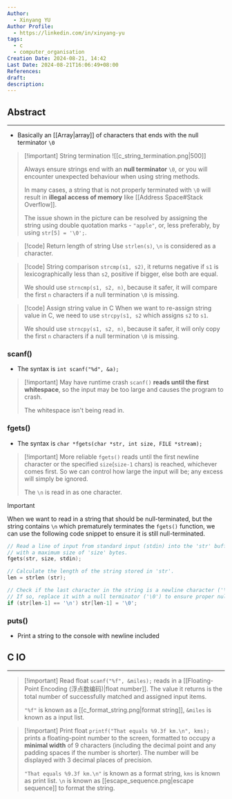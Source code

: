 ```yaml
---
Author:
  - Xinyang YU
Author Profile:
  - https://linkedin.com/in/xinyang-yu
tags:
  - c
  - computer_organisation
Creation Date: 2024-08-21, 14:42
Last Date: 2024-08-21T16:06:49+08:00
References: 
draft: 
description: 
---
```

## Abstract
---
- Basically an [[Array|array]] of characters that ends with the null terminator `\0`

>[!important] String termination
>![[c_string_termination.png|500]]
>
> Always ensure strings end with an **null terminator** `\0`, or you will encounter unexpected behaviour when using string methods.
> 
> In many cases, a string that is not properly terminated with `\0` will result in **illegal access of memory** like [[Address Space#Stack Overflow]].
> 
> The issue shown in the picture can be resolved by assigning the string using double quotation marks - `"apple"`, or, less preferably, by using `str[5] = '\0';`.

>[!code] Return length of string
> Use `strlen(s)`, `\n` is considered as a character.

>[!code] String comparison
> `strcmp(s1, s2)`, it returns negative if `s1` is lexicographically less than `s2`, positive if bigger, else both are equal. 
> 
> We should use `strncmp(s1, s2, n)`, because it safer, it will compare the first `n` characters if a null termination `\0` is missing.

>[!code] Assign string value in C
> When we want to re-assign string value in C, we need to use `strcpy(s1, s2` which assigns `s2` to `s1`.
> 
> We should use `strncpy(s1, s2, n)`, because it safer, it will only copy the first `n` characters if a null termination `\0` is missing.

### scanf()
- The syntax is `int scanf("%d", &a);`

>[!important] May have runtime crash
> `scanf()` **reads until the first whitespace**, so the input may be too large and causes the program to crash.
> 
> The whitespace isn't being read in.

### fgets()
- The syntax is `char *fgets(char *str, int size, FILE *stream);`

>[!important] More reliable
> `fgets()` reads until the first newline character or the specified `size`(`size-1` chars) is reached, whichever comes first. So we can control how large the input will be; any excess will simply be ignored.
> 
> The `\n` is read in as one character.


>[!important] 
> When we want to read in a string that should be null-terminated, but the string contains `\n` which prematurely terminates the `fgets()` function, we can use the following code snippet to ensure it is still null-terminated.
> 
> ```c
> // Read a line of input from standard input (stdin) into the 'str' buffer, 
> // with a maximum size of 'size' bytes.
> fgets(str, size, stdin);
> 
> // Calculate the length of the string stored in 'str'.
> len = strlen (str);
> 
> // Check if the last character in the string is a newline character ('\n'). 
> // If so, replace it with a null terminator ('\0') to ensure proper null-termination.
> if (str[len-1] == '\n') str[len-1] = '\0';
> ```

### puts()
- Print a string to the console with newline included


## C IO
---
>[!important] Read float
> `scanf("%f", &miles);` reads in a [[Floating-Point Encoding (浮点数编码)|float number]]. The value it returns is the total number of successfully matched and assigned input items.
> 
> `"%f"` is known as a [[c_format_string.png|format string]], `&miles` is known as a input list.

>[!important] Print float
> `printf("That equals %9.3f km.\n", kms);` prints a floating-point number to the screen, formatted to occupy a **minimal width** of 9 characters (including the decimal point and any padding spaces if the number is shorter). The number will be displayed with 3 decimal places of precision.
> 
> `"That equals %9.3f km.\n"` is known as a format string, `kms` is known as print list. `\n` is known as [[escape_sequence.png|escape sequence]] to format the string.

